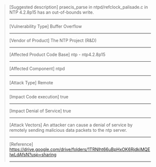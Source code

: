 > [Suggested description]
> praecis_parse in ntpd/refclock_palisade.c in NTP 4.2.8p15 has an out-of-bounds write.
>
> ------------------------------------------
>
> [Vulnerability Type]
> Buffer Overflow
>
> ------------------------------------------
>
> [Vendor of Product]
> The NTP Project (R&D)
>
> ------------------------------------------
>
> [Affected Product Code Base]
> ntp - ntp4.2.8p15
>
> ------------------------------------------
>
> [Affected Component]
> ntpd
>
> ------------------------------------------
>
> [Attack Type]
> Remote
>
> ------------------------------------------
>
> [Impact Code execution]
> true
>
> ------------------------------------------
>
> [Impact Denial of Service]
> true
>
> ------------------------------------------
>
> [Attack Vectors]
> An attacker can cause a denial of service by remotely sending malicious data packets to the ntp server.
>
> ------------------------------------------
>
> [Reference]
> https://drive.google.com/drive/folders/1TRNlht66uBpHxOK6RjdkiMQEIwLdAfsN?usp=sharing
>
> ------------------------------------------

